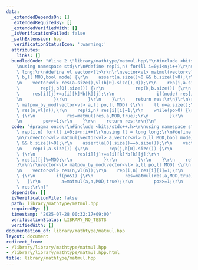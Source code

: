 ```yaml
---
data:
  _extendedDependsOn: []
  _extendedRequiredBy: []
  _extendedVerifiedWith: []
  _isVerificationFailed: false
  _pathExtension: hpp
  _verificationStatusIcon: ':warning:'
  attributes:
    links: []
  bundledCode: "#line 2 \"library/mathtype/matmul.hpp\"\n#include <bits/stdc++.h>\r\
    \nusing namespace std;\r\n#define rep(i,n) for(ll i=0;i<n;i++)\r\nusing ll = long\
    \ long;\r\n#define vl vector<ll>\r\n\r\nvector<vl> matmul(vector<vl> a,vector<vl>\
    \ b,ll MOD,bool mode) {\r\n    assert(a.size()>0 && b.size()>0);\r\n    assert(a[0].size()==b.size());\r\
    \n    vector<vl> res(a.size(),vl(b[0].size(),0));\r\n    rep(i,a.size()) {\r\n\
    \        rep(j,b[0].size()) {\r\n            rep(k,b.size()) {\r\n           \
    \     res[i][j]+=a[i][k]*b[k][j];\r\n                if(mode) res[i][j]%=MOD;\r\
    \n            }\r\n        }\r\n    }\r\n    return res;\r\n}\r\n\r\nvector<vl>\
    \ matpow_by_mod(vector<vl> a,ll po,ll MOD) {\r\n    ll n=a.size();\r\n    vector<vl>\
    \ res(n,vl(n));\r\n    rep(i,n) res[i][i]=1;\r\n    while(po>0) {\r\n        if(po&1)\
    \ {\r\n            res=matmul(res,a,MOD,true);\r\n        }\r\n        a=matmul(a,a,MOD,true);\r\
    \n        po>>=1;\r\n    }\r\n    return res;\r\n}\n"
  code: "#pragma once\r\n#include <bits/stdc++.h>\r\nusing namespace std;\r\n#define\
    \ rep(i,n) for(ll i=0;i<n;i++)\r\nusing ll = long long;\r\n#define vl vector<ll>\r\
    \n\r\nvector<vl> matmul(vector<vl> a,vector<vl> b,ll MOD,bool mode) {\r\n    assert(a.size()>0\
    \ && b.size()>0);\r\n    assert(a[0].size()==b.size());\r\n    vector<vl> res(a.size(),vl(b[0].size(),0));\r\
    \n    rep(i,a.size()) {\r\n        rep(j,b[0].size()) {\r\n            rep(k,b.size())\
    \ {\r\n                res[i][j]+=a[i][k]*b[k][j];\r\n                if(mode)\
    \ res[i][j]%=MOD;\r\n            }\r\n        }\r\n    }\r\n    return res;\r\n\
    }\r\n\r\nvector<vl> matpow_by_mod(vector<vl> a,ll po,ll MOD) {\r\n    ll n=a.size();\r\
    \n    vector<vl> res(n,vl(n));\r\n    rep(i,n) res[i][i]=1;\r\n    while(po>0)\
    \ {\r\n        if(po&1) {\r\n            res=matmul(res,a,MOD,true);\r\n     \
    \   }\r\n        a=matmul(a,a,MOD,true);\r\n        po>>=1;\r\n    }\r\n    return\
    \ res;\r\n}"
  dependsOn: []
  isVerificationFile: false
  path: library/mathtype/matmul.hpp
  requiredBy: []
  timestamp: '2025-07-28 00:32:17+09:00'
  verificationStatus: LIBRARY_NO_TESTS
  verifiedWith: []
documentation_of: library/mathtype/matmul.hpp
layout: document
redirect_from:
- /library/library/mathtype/matmul.hpp
- /library/library/mathtype/matmul.hpp.html
title: library/mathtype/matmul.hpp
---
```

